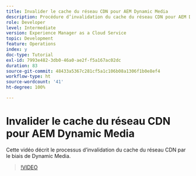 ```yaml
---
title: Invalider le cache du réseau CDN pour AEM Dynamic Media
description: Procédure d’invalidation du cache du réseau CDN pour AEM Dynamic Media.
role: Developer
level: Intermediate
version: Experience Manager as a Cloud Service
topic: Development
feature: Operations
index: y
doc-type: Tutorial
exl-id: 7993e482-3db0-46a0-ae2f-f5a167ac02dc
duration: 83
source-git-commit: 48433a5367c281cf5a1c106b08a1306f1b0e8ef4
workflow-type: ht
source-wordcount: '41'
ht-degree: 100%

---
```


# Invalider le cache du réseau CDN pour AEM Dynamic Media

Cette vidéo décrit le processus d’invalidation du cache du réseau CDN par le biais de Dynamic Media.

>[!VIDEO](https://video.tv.adobe.com/v/3418222?quality=12&learn=on&captions=fre_fr)
